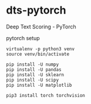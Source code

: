 # dts-pytorch
Deep Text Scoring - PyTorch

pytorch setup
```
virtualenv -p python3 venv
source venv/bin/activate

pip install -U numpy
pip install -U pandas
pip install -U sklearn
pip install -U scipy
pip install -U matplotlib

pip3 install torch torchvision
```